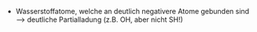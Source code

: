 - Wasserstoffatome, welche an deutlich negativere Atome gebunden sind --> deutliche Partialladung (z.B. OH, aber nicht SH!)